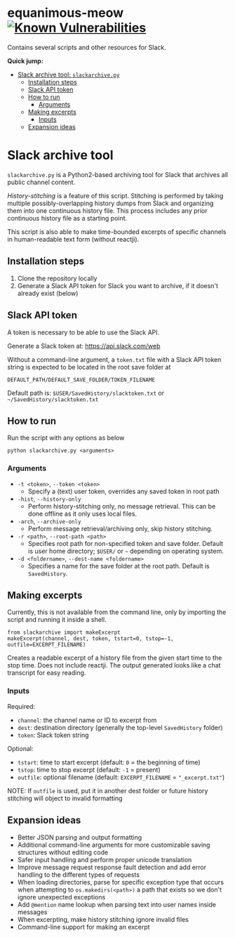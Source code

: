 # equanimous-meow [![Known Vulnerabilities](https://snyk.io//test/github/hillaryj/equanimous-meow/badge.svg?targetFile=requirements.txt)](https://snyk.io//test/github/hillaryj/equanimous-meow?targetFile=requirements.txt)

Contains several scripts and other resources for Slack.

**Quick jump:**

- [Slack archive tool: `slackarchive.py`](#slack-archive-tool)
    - [Installation steps](#installation-steps)
    - [Slack API token](#slack-api-token)
    - [How to run](#how-to-run)
        - [Arguments](#arguments)
    - [Making excerpts](#making-excerpts)
        - [Inputs](#inputs)
    - [Expansion ideas](#expansion-ideas) 

# Slack archive tool

`slackarchive.py` is a Python2-based archiving tool for Slack that archives all public channel content.

*History-stitching* is a feature of this script. Stitching is performed by taking multiple possibly-overlapping history dumps from Slack and organizing them into one continuous history file. This process includes any prior continuous history file as a starting point.

This script is also able to make time-bounded excerpts of specific channels in human-readable text form (without reactji).

## Installation steps

1. Clone the repository locally
1. Generate a Slack API token for Slack you want to archive, if it doesn't already exist (below)

## Slack API token

A token is necessary to be able to use the Slack API.

Generate a Slack token at: https://api.slack.com/web

Without a command-line argument, a `token.txt` file with a Slack API token string is expected to be located in the root save folder at 

`DEFAULT_PATH/DEFAULT_SAVE_FOLDER/TOKEN_FILENAME`

Default path is: `$USER/SavedHistory/slacktoken.txt` or `~/SavedHistory/slacktoken.txt`

## How to run

Run the script with any options as below

`python slackarchive.py <arguments>`

### Arguments

- `-t <token>`, `--token <token>`
    - Specify a (text) user token, overrides any saved token in root path
- `-hist`, `--history-only`
    - Perform history-stitching only, no message retrieval. This can be done offline as it only uses local files.
- `-arch`, `--archive-only`
    - Perform message retrieval/archiving only, skip history stitching. 
- `-r <path>`, `--root-path <path>`
    - Specifies root path for non-specified token and save folder. Default is user home directory; `$USER/` or `~` depending on operating system.
- `-d <foldername>`, `--dest-name <foldername>`
    - Specifies a name for the save folder at the root path. Default is `SavedHistory`.

## Making excerpts

Currently, this is not available from the command line, only by importing the script and running it inside a shell.

    from slackarchive import makeExcerpt
    makeExcerpt(channel, dest, token, tstart=0, tstop=-1, outfile=EXCERPT_FILENAME)

Creates a readable excerpt of a history file from the given start time to the stop time. Does not include reactji. The output generated looks like a chat transcript for easy reading.

### Inputs

Required:

- `channel`: the channel name or ID to excerpt from
- `dest`: destination directory (generally the top-level `SavedHistory` folder)
- `token`: Slack token string

Optional:

+ `tstart`: time to start excerpt (default: `0` = the beginning of time)
+ `tstop`: time to stop excerpt (default: `-1` = present)
+ `outfile`: optional filename (default: `EXCERPT_FILENAME` = `"_excerpt.txt"`)

NOTE: If `outfile` is used, put it in another dest folder or future history stitching will object to invalid formatting

## Expansion ideas

* Better JSON parsing and output formatting
* Additional command-line arguments for more customizable saving structures without editing code
* Safer input handling and perform proper unicode translation
* Improve message request response fault detection and add error handling to the different types of requests
* When loading directories, parse for specific exception type that occurs when attempting to `os.makedirs(<path>)` a path that exists so we don't ignore unexpected exceptions
* Add `@mention` name lookup when parsing text into user names inside messages
* When excerpting, make history stitching ignore invalid files
* Command-line support for making an excerpt
